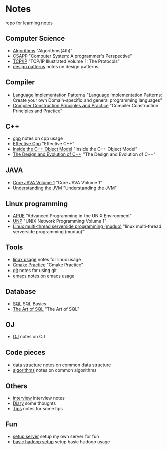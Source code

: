 # Notes

repo for learning notes

## Computer Science
- [Algorithms](./algorithms.md) "Algorithms(4th)"
- [CSAPP](./csapp.md) "Computer System: A programmer's Perspective"
- [TCP/IP](./tcpip.md) "TCP/IP Illustrated Volume 1: The Protocols"
- [design patterns](./designPattern.md) notes on design patterns

## Compiler
- [Language Implementation Patterns](./lanImpPat.md) "Language Implementation Patterns: Create your own Domain-specific and general programming languages"
- [Compiler Construction Principles and Practice](./compiler.md) "Compiler Construction Principles and Practice"

## C++
- [cpp](./cpp.md) notes on cpp usage
- [Effective Cpp](./effectivecpp.md) "Effective C++"
- [Inside the C++ Object Model](./insideTheC++ObjectModel.md) "Inside the C++ Object Model"
- [The Design and Evolution of C++](./cppevo.md) "The Design and Evolution of C++"

## JAVA
- [Core JAVA Volume 1](./corejava1.md) "Core JAVA Volume 1"
- [Understanding the JVM](./jvm.md) "Understanding the JVM"

## Linux programming
- [APUE](./apue.md) "Advanced Programming in the UNIX Environment"
- [UNP](./unp.md) "UNIX Network Programming Volume 1"
- [Linux multi-thread serverside programming (muduo)](./linuxServer.md) "linux multi-thread serverside programming (muduo)"

## Tools
- [linux usage](./linux.md) notes for linux usage
- [Cmake Practice](./cmake.md) "Cmake Practice"
- [git](./git.md) notes for using git
- [emacs](./emacs.md) notes on emacs usage

## Database
- [SQL](./sql.md) SQL Basics
- [The Art of SQL](./sqlart.md) "The Art of SQL"

## OJ
- [OJ](./oj.md) notes on OJ 
       
## Code pieces
- [data structure](./ds.md) notes on common data structure
- [algorithms](./al.md) notes on common algorithms
        
## Others
- [interview](./interview.md) interview notes
- [Diary](./diary.md) some thoughts
- [Tips](./tips.md) notes for some tips
            
## Fun
- [setup server](./setupServer.md) setup my own server for fun
- [basic hadoop setup](./playWithHadoop.md) setup basic hadoop usage
